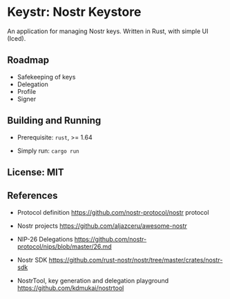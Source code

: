 # **Keystr**: Nostr Keystore

An application for managing Nostr keys.
Written in Rust, with simple UI (Iced).

## Roadmap

- Safekeeping of keys
- Delegation
- Profile
- Signer

## Building and Running

- Prerequisite: `rust`, >= 1.64

- Simply run:  `cargo run`

## License: MIT

## References

- Protocol definition  https://github.com/nostr-protocol/nostr  protocol

- Nostr projects  https://github.com/aljazceru/awesome-nostr

- NIP-26 Delegations  https://github.com/nostr-protocol/nips/blob/master/26.md

- Nostr SDK  https://github.com/rust-nostr/nostr/tree/master/crates/nostr-sdk

- NostrTool, key generation and delegation playground  https://github.com/kdmukai/nostrtool
